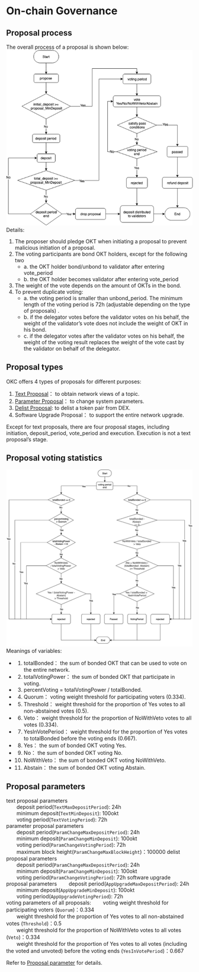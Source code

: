 # On-chain Governance

## Proposal process

The overall process of a proposal is shown below:
![](../../img/OKCProposal.png)   
Details:  
1. The proposer should pledge OKT when initiating a proposal to prevent malicious initiation of a proposal.
2. The voting participants are bond OKT holders, except for the following two
   - a. the OKT holder bond/unbond to validator after entering vote_period
   - b. the OKT holder becomes validator after entering vote_period
3. The weight of the vote depends on the amount of OKTs in the bond.
4. To prevent duplicate voting:
   - a. the voting period is smaller than unbond_period. The minimum length of the voting period is 72h (adjustable depending on the type of proposals) .
   - b. if the delegator votes before the validator votes on his behalf, the weight of the validator’s vote does not include the weight of OKT in his bond.
   - c. if the delegator votes after the validator votes on his behalf, the weight of the voting result replaces the weight of the vote cast by the validator on behalf of the delegator.

## Proposal types
OKC offers 4 types of proposals for different purposes:
1. [Text Proposal](/dev/core-concepts/on-chain-governance/text.html)： to obtain network views of a topic.
2. [Parameter Proposal](/dev/core-concepts/on-chain-governance/parameter.html)： to change system parameters.
3. [Delist Proposal](./governance/delist.html): to delist a token pair from DEX.
4. Software Upgrade Proposal： to support the entire network upgrade.

Except for text proposals, there are four proposal stages, including initiation, deposit_period, vote_period and execution. Execution is not a text proposal’s stage.

## Proposal voting statistics
![](../../img/gov-tally.png) 
Meanings of variables:   
* 1. totalBonded： the sum of bonded OKT that can be used to vote on the entire network.
* 2. totalVotingPower： the sum of bonded OKT that participate in voting.
* 3. percentVoting = totalVotingPower / totalBonded.
* 4. Quorum： voting weight threshold for participating voters (0.334).
* 5. Threshold： weight threshold for the proportion of Yes votes to all non-abstained votes (0.5).
* 6. Veto： weight threshold for the proportion of NoWithVeto votes to all votes (0.334).
* 7. YesInVotePeriod： weight threshold for the proportion of Yes votes to totalBonded before the voting ends (0.667).
* 8. Yes： the sum of bonded OKT voting Yes.
* 9. No： the sum of bonded OKT voting No.
* 10. NoWithVeto： the sum of bonded OKT voting NoWithVeto.
* 11. Abstain： the sum of bonded OKT voting Abstain.

## Proposal parameters
text proposal parameters  
&emsp;&emsp;deposit period(`TextMaxDepositPeriod`): 24h   
&emsp;&emsp;minimum deposit(`TextMinDeposit`): 100okt  
&emsp;&emsp;voting period(`TextVotingPeriod`): 72h   
parameter proposal parameters   
&emsp;&emsp;deposit period(`ParamChangeMaxDepositPeriod`): 24h   
&emsp;&emsp;minimum deposit(`ParamChangeMinDeposit`): 100okt  
&emsp;&emsp;voting period(`ParamChangeVotingPeriod`): 72h   
&emsp;&emsp;maximum block height(`ParamChangeMaxBlockHeight`)：100000
delist proposal parameters   
&emsp;&emsp;deposit period(`ParamChangeMaxDepositPeriod`): 24h   
&emsp;&emsp;minimum deposit(`ParamChangeMinDeposit`): 100okt  
&emsp;&emsp;voting period(`ParamChangeVotingPeriod`): 72h
software upgrade proposal parameters
&emsp;&emsp;deposit period(`AppUpgradeMaxDepositPeriod`): 24h   
&emsp;&emsp;minimum deposit(`AppUpgradeMinDeposit`): 100okt   
&emsp;&emsp;voting period(`AppUpgradeVotingPeriod`): 72h   
voting parameters of all proposals:
&emsp;&emsp;voting weight threshold for participating voters (`Quorum`)：0.334   
&emsp;&emsp;weight threshold for the proportion of Yes votes to all non-abstained votes (`Threshold`)：0.5   
&emsp;&emsp;weight threshold for the proportion of NoWithVeto votes to all votes (`Veto`)：0.334  
&emsp;&emsp;weight threshold for the proportion of Yes votes to all votes (including the voted and unvoted) before the voting ends (`YesInVotePeriod`)：0.667

Refer to [Proposal parameter](/dev/core-concepts/on-chain-governance/parameter.html) for details.
